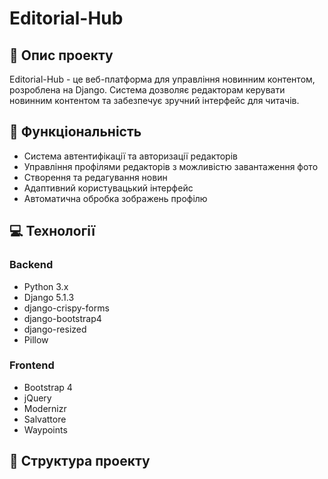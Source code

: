 # Editorial-Hub

## 📝 Опис проекту
Editorial-Hub - це веб-платформа для управління новинним контентом, розроблена на Django. Система дозволяє редакторам керувати новинним контентом та забезпечує зручний інтерфейс для читачів.

## 🚀 Функціональність
- Система автентифікації та авторизації редакторів
- Управління профілями редакторів з можливістю завантаження фото
- Створення та редагування новин
- Адаптивний користувацький інтерфейс
- Автоматична обробка зображень профілю

## 💻 Технології
### Backend
- Python 3.x
- Django 5.1.3
- django-crispy-forms
- django-bootstrap4
- django-resized
- Pillow

### Frontend
- Bootstrap 4
- jQuery
- Modernizr
- Salvattore
- Waypoints

## 📁 Структура проекту
